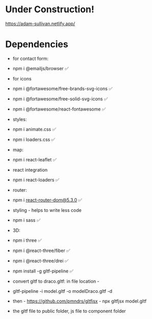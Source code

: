# Under Construction!

https://adam-sullivan.netlify.app/

# Dependencies

- for contact form:

- npm i @emailjs/browser ✅

- for icons

- npm i @fortawesome/free-brands-svg-icons ✅
- npm i @fortawesome/free-solid-svg-icons ✅
- npm i @fortawesome/react-fontawesome ✅

- styles:

- npm i animate.css ✅
- npm i loaders.css ✅

- map:

- npm i react-leaflet ✅

- react integration

- npm i react-loaders ✅

- router:

- npm i react-router-dom@5.3.0 ✅

- styling - helps to write less code

- npm i sass ✅

- 3D:

- npm i three ✅
- npm i @react-three/fiber ✅
- npm i @react-three/drei ✅

- npm install -g gltf-pipeline ✅
- convert gltf to draco.gltf: in file location -
- gltf-pipeline -i model.gltf -o modelDraco.gltf -d
- then - https://github.com/pmndrs/gltfjsx - npx gltfjsx model.gltf
- the gltf file to public folder, js file to component folder
